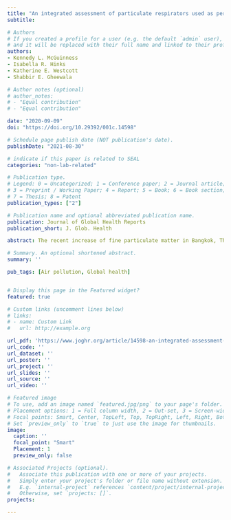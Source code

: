 ```yaml
---
title: "An integrated assessment of particulate respirators used as personal protection from ambient air pollution in Bangkok, Thailand"
subtitle:

# Authors
# If you created a profile for a user (e.g. the default `admin` user), write the username (folder name) here
# and it will be replaced with their full name and linked to their profile.
authors:
- Kennedy L. McGuinness
- Isabella R. Hinks
- Katherine E. Westcott
- Shabbir E. Gheewala

# Author notes (optional)
# author_notes:
# - "Equal contribution"
# - "Equal contribution"

date: "2020-09-09"
doi: "https://doi.org/10.29392/001c.14598"

# Schedule page publish date (NOT publication's date).
publishDate: "2021-08-30"

# indicate if this paper is related to SEAL
categories: "non-lab-related"

# Publication type.
# Legend: 0 = Uncategorized; 1 = Conference paper; 2 = Journal article;
# 3 = Preprint / Working Paper; 4 = Report; 5 = Book; 6 = Book section;
# 7 = Thesis; 8 = Patent
publication_types: ["2"]

# Publication name and optional abbreviated publication name.
publication: Journal of Global Health Reports
publication_short: J. Glob. Health

abstract: The recent increase of fine particulate matter in Bangkok, Thailand has become a widespread public health concern. Wearing a particulate respirator is one method to reduce particulate inhalation and therefore mitigate the adverse health effects of ambient air pollution. This study provides an integrated assessment of seven particulate respirator models based on three criteria: effectivity, cost, and environmental impact. The overall effectivity of each model is evaluated by assessing the product’s features associated with facial fit. The cost criterion reflects current market prices for bulk and individual orders. Thirdly, an environmental impact score is determined for the product life cycle of each respirator using life cycle assessment. The study assesses each respirator as it would be manufactured, distributed, used, and disposed of in Bangkok, Thailand. The integrated assessment results in twelve distinct consumer frameworks, reliant on variations of the three criteria, to provide guidance for policy makers and independent consumers in the selection of particulate respirators to optimally suit their needs. Ultimately, the data suggest that a buyer’s ideal respirator choice for short-term use is a disposable particulate respirator with a head strap. For long-term use, the study recommends a low-cost reusable respirator with an exhalation valve and replaceable filters. The average effectivity of reusable respirators is found to be greater than that of disposable respirators, due to their higher average number of available sizes. Reusable respirators are associated with consistently lower environmental impacts. The short-term cost of disposable respirators is much less than those of reusable models, however prices do converge over time.

# Summary. An optional shortened abstract.
summary: ''

pub_tags: [Air pollution, Global health]


# Display this page in the Featured widget?
featured: true

# Custom links (uncomment lines below)
# links:
# - name: Custom Link
#   url: http://example.org

url_pdf: 'https://www.joghr.org/article/14598-an-integrated-assessment-of-particulate-respirators-used-as-personal-protection-from-ambient-air-pollution-in-bangkok-thailand'
url_code: ''
url_dataset: ''
url_poster: ''
url_project: ''
url_slides: ''
url_source: ''
url_video: ''

# Featured image
# To use, add an image named `featured.jpg/png` to your page's folder.
# Placement options: 1 = Full column width, 2 = Out-set, 3 = Screen-width
# Focal points: Smart, Center, TopLeft, Top, TopRight, Left, Right, BottomLeft, Bottom, BottomRight.
# Set `preview_only` to `true` to just use the image for thumbnails.
image:
  caption: ''
  focal_point: "Smart"
  Placement: 1
  preview_only: false

# Associated Projects (optional).
#   Associate this publication with one or more of your projects.
#   Simply enter your project's folder or file name without extension.
#   E.g. `internal-project` references `content/project/internal-project/index.md`.
#   Otherwise, set `projects: []`.
projects:

---
```

